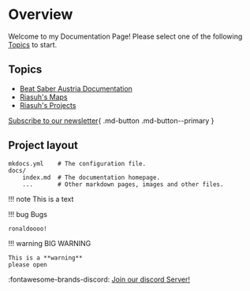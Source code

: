 # Overview

Welcome to my Documentation Page!
Please select one of the following [Topics](./index.md/#topics) to start.

## Topics

* [Beat Saber Austria Documentation](./bsat_docs)
* [Riasuh's Maps](./ria_maps)
* [Riasuh's Projects](./ria_projects)
  
[Subscribe to our newsletter](#){ .md-button .md-button--primary }
## Project layout

    mkdocs.yml    # The configuration file.
    docs/
        index.md  # The documentation homepage.
        ...       # Other markdown pages, images and other files.

!!! note This is a text
    
!!! bug Bugs
    
    ronaldoooo!

!!! warning BIG WARNING

    This is a **warning**
    please open 


:fontawesome-brands-discord: [Join our discord Server!](https://www.mkdocs.org)